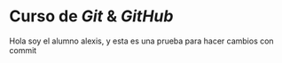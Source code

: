 # Curso de _Git_ & _GitHub_

Hola soy el alumno alexis, y esta es una prueba para hacer cambios con commit